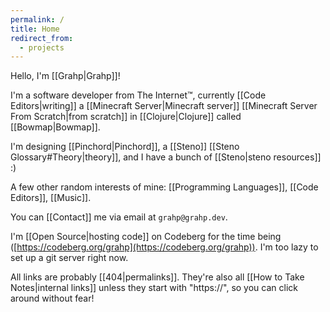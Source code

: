 ```yaml
---
permalink: /
title: Home
redirect_from:
  - projects
---
```

Hello, I'm [[Grahp|Grahp]]!

I'm a software developer from The Internet™, currently [[Code Editors|writing]] a [[Minecraft Server|Minecraft server]] [[Minecraft Server From Scratch|from scratch]] in [[Clojure|Clojure]] called [[Bowmap|Bowmap]].

I'm designing [[Pinchord|Pinchord]], a [[Steno]] [[Steno Glossary#Theory|theory]], and I have a bunch of [[Steno|steno resources]] :)

A few other random interests of mine: [[Programming Languages]], [[Code Editors]], [[Music]].

You can [[Contact]] me via email at `grahp@grahp.dev`.

I'm [[Open Source|hosting code]] on Codeberg for the time being ([https://codeberg.org/grahp](https://codeberg.org/grahp)). I'm too lazy to set up a git server right now.

All links are probably [[404|permalinks]]. They're also all [[How to Take Notes|internal links]] unless they start with "https://", so you can click around without fear!

